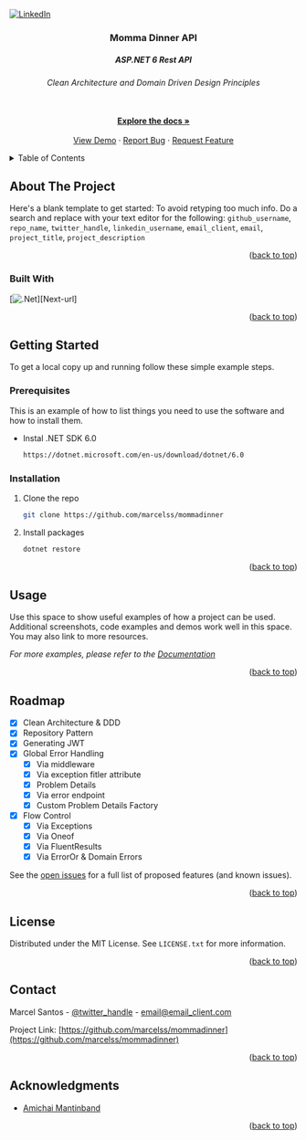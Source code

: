 <div id="top"></div>
<!--
*** Thanks for checking out the Best-README-Template. If you have a suggestion
*** that would make this better, please fork the repo and create a pull request
*** or simply open an issue with the tag "enhancement".
*** Don't forget to give the project a star!
*** Thanks again! Now go create something AMAZING! :D
-->



<!-- PROJECT SHIELDS -->
<!--
*** I'm using markdown "reference style" links for readability.
*** Reference links are enclosed in brackets [ ] instead of parentheses ( ).
*** See the bottom of this document for the declaration of the reference variables
*** for contributors-url, forks-url, etc. This is an optional, concise syntax you may use.
*** https://www.markdownguide.org/basic-syntax/#reference-style-links
-->
[![LinkedIn][linkedin-shield]][linkedin-url]


<div align="center">
  <a href="https://github.com/marcelss/mommadinner">
    
  </a>

<h3 align="center">Momma Dinner API</h3>

  <p align="center">
    <h5>ASP.NET 6 Rest API</h5>
    <h6>Clean Architecture and Domain Driven Design Principles</h6>
    <br />    
    <a href="https://github.com/marcelss/mommadinner"><strong>Explore the docs »</strong></a>
    <br />
    <br />
    <a href="https://github.com/marcelss/mommadinner">View Demo</a>
    ·
    <a href="https://github.com/marcelss/mommadinner/issues">Report Bug</a>
    ·
    <a href="https://github.com/marcelss/mommadinner/issues">Request Feature</a>
  </p>
</div>



<!-- TABLE OF CONTENTS -->
<details>
  <summary>Table of Contents</summary>
  <ol>
    <li>
      <a href="#about-the-project">About The Project</a>
      <ul>
        <li><a href="#built-with">Built With</a></li>
      </ul>
    </li>
    <li>
      <a href="#getting-started">Getting Started</a>
      <ul>
        <li><a href="#prerequisites">Prerequisites</a></li>
        <li><a href="#installation">Installation</a></li>
      </ul>
    </li>
    <li><a href="#usage">Usage</a></li>
    <li><a href="#roadmap">Roadmap</a></li>    
    <li><a href="#license">License</a></li>
    <li><a href="#contact">Contact</a></li>
    <li><a href="#acknowledgments">Acknowledgments</a></li>
  </ol>
</details>



<!-- ABOUT THE PROJECT -->
## About The Project

Here's a blank template to get started: To avoid retyping too much info. Do a search and replace with your text editor for the following: `github_username`, `repo_name`, `twitter_handle`, `linkedin_username`, `email_client`, `email`, `project_title`, `project_description`

<p align="right">(<a href="#top">back to top</a>)</p>



### Built With

  [![.Net]][Next-url]

<p align="right">(<a href="#top">back to top</a>)</p>



<!-- GETTING STARTED -->
## Getting Started

To get a local copy up and running follow these simple example steps.

### Prerequisites

This is an example of how to list things you need to use the software and how to install them.
* Instal .NET SDK 6.0 
  ```sh
  https://dotnet.microsoft.com/en-us/download/dotnet/6.0
  ```

### Installation

1. Clone the repo
   ```sh
   git clone https://github.com/marcelss/mommadinner
   ```
2. Install packages
   ```sh
   dotnet restore
   ```

<p align="right">(<a href="#top">back to top</a>)</p>



<!-- USAGE EXAMPLES -->
## Usage

Use this space to show useful examples of how a project can be used. Additional screenshots, code examples and demos work well in this space. You may also link to more resources.

_For more examples, please refer to the [Documentation](https://github.com/marcelss/mommadinner/tree/main/Docs)_

<p align="right">(<a href="#top">back to top</a>)</p>



<!-- ROADMAP -->
## Roadmap

- [x] Clean Architecture & DDD
- [x] Repository Pattern
- [x] Generating JWT
- [x] Global Error Handling
    - [x] Via middleware
    - [x] Via exception fitler attribute
    - [x] Problem Details
    - [x] Via error endpoint
    - [x] Custom Problem Details Factory
- [x] Flow Control
    - [x] Via Exceptions
    - [x] Via Oneof
    - [x] Via FluentResults
    - [x] Via ErrorOr & Domain Errors

See the [open issues](https://github.com/marcelss/mommadinner/issues) for a full list of proposed features (and known issues).

<p align="right">(<a href="#top">back to top</a>)</p>


<!-- LICENSE -->
## License

Distributed under the MIT License. See `LICENSE.txt` for more information.

<p align="right">(<a href="#top">back to top</a>)</p>



<!-- CONTACT -->
## Contact

Marcel Santos - [@twitter_handle](https://twitter.com/twitter_handle) - email@email_client.com

Project Link: [https://github.com/marcelss/mommadinner](https://github.com/marcelss/mommadinner)

<p align="right">(<a href="#top">back to top</a>)</p>



<!-- ACKNOWLEDGMENTS -->
## Acknowledgments

* [Amichai Mantinband](https://www.youtube.com/c/AmichaiMantinband)


<p align="right">(<a href="#top">back to top</a>)</p>



<!-- MARKDOWN LINKS & IMAGES -->
<!-- https://www.markdownguide.org/basic-syntax/#reference-style-links -->
[linkedin-shield]: https://img.shields.io/badge/-LinkedIn-black.svg?style=for-the-badge&logo=linkedin&colorB=555
[linkedin-url]: https://linkedin.com/in/marcelss
[product-screenshot]: images/screenshot.png
[Visual-Studio-Code]: https://img.shields.io/badge/Visual%20Studio%20Code-0078d7.svg?style=for-the-badge&logo=visual-studio-code&logoColor=white
[.Net-url]: https://dotnet.microsoft.com
[.Net]: https://img.shields.io/badge/.NET-5C2D91?style=for-the-badge&logo=.net&logoColor=white

